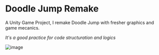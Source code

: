# Doodle Jump Remake
 A Unity Game Project, I remake Doodle Jump with fresher graphics and game mecanics.
 
 *It's a good practice for code structuration and logics* 
 
 
![image](https://user-images.githubusercontent.com/8437841/140663937-19cd263a-10d0-4459-9b57-28d63e995816.png)
